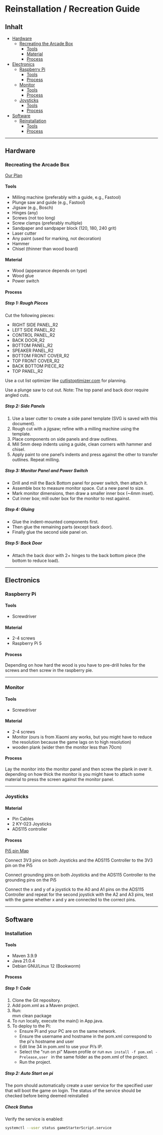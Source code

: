 # Reinstallation / Recreation Guide

## Inhalt

- [Hardware](#hardware)
    - [Recreating the Arcade Box](#recreating-the-arcade-box)
        - [Tools](#tools)
        - [Material](#material)
        - [Process](#process)
- [Electronics](#electronics)
    - [Raspberry Pi](#raspberry-pi)
        - [Tools](#tools-1)
        - [Process](#process-1)
    - [Monitor](#monitor)
        - [Tools](#tools-2)
        - [Process](#process-2)
    - [Joysticks](#joysticks)
        - [Tools](#tools-3)
        - [Process](#process-3)
- [Software](#software)
    - [Reinstallation](#reinstallation)
        - [Tools](#tools-4)
        - [Process](#process-4)

---

## Hardware

### Recreating the Arcade Box
[Our Plan](../hardware/BT800-700_report.pdf)
#### Tools

- Milling machine (preferably with a guide, e.g., Fastool)
- Plunge saw and guide (e.g., Fastool)
- Jigsaw (e.g., Bosch)
- Hinges (any)
- Screws (not too long)
- Screw clamps (preferably multiple)
- Sandpaper and sandpaper block (120, 180, 240 grit)
- Laser cutter
- Any paint (used for marking, not decoration)
- Hammer
- Chisel (thinner than wood board)

#### Material

- Wood (appearance depends on type)
- Wood glue
- Power switch

#### Process

##### Step 1: Rough Pieces

Cut the following pieces:

- RIGHT SIDE PANEL_R2
- LEFT SIDE PANEL_R2
- CONTROL PANEL_R2
- BACK DOOR_R2
- BOTTOM PANEL_R2
- SPEAKER PANEL_R2
- BOTTOM FRONT COVER_R2
- TOP FRONT COVER_R2
- BACK BOTTOM PIECE_R2
- TOP PANEL_R2

Use a cut list optimizer like [cutlistoptimizer.com](https://cutlistoptimizer.com) for planning.

Use a plunge saw to cut out. Note: The top panel and back door require angled cuts.

##### Step 2: Side Panels

1. Use a laser cutter to create a side panel template (SVG is saved with this document).
2. Rough cut with a jigsaw; refine with a milling machine using the template.
3. Place components on side panels and draw outlines.
4. Mill 5mm deep indents using a guide, clean corners with hammer and chisel.
5. Apply paint to one panel’s indents and press against the other to transfer outlines. Repeat milling.

##### Step 3: Monitor Panel and Power Switch

- Drill and mill the Back Bottom panel for power switch, then attach it.
- Assemble box to measure monitor space. Cut a new panel to size.
- Mark monitor dimensions, then draw a smaller inner box (~4mm inset).
- Cut inner box; mill outer box for the monitor to rest against.

##### Step 4: Gluing

- Glue the indent-mounted components first.
- Then glue the remaining parts (except back door).
- Finally glue the second side panel on.

##### Step 5: Back Door

- Attach the back door with 2+ hinges to the back bottom piece (the bottom to reduce load).

---

## Electronics

### Raspberry Pi

#### Tools
- Screwdriver

#### Material
- 2-4 screws
- Raspberry Pi 5

#### Process
Depending on how hard the wood is you have to pre-drill holes for the screws and then screw in the raspberry pie.

---

### Monitor
#### Tools
- Screwdriver

#### Material
- 2-4 screws
- Monitor (ours is from Xiaomi any works, but you might have to reduce the resolution because the game lags on to high resolution)
- wooden plank (wider then the monitor less than 70cm)

#### Process
Lay the monitor into the monitor panel and then screw the plank in over it. depending on how thick  the monitor is you might have to attach some material to press the screen against the monitor panel. 

---

### Joysticks

#### Material
- Pin Cables
- 2 KY-023 Joysticks
- ADS115 controller

#### Process
[Pi5 pin Map](https://www.pi4j.com/documentation/pin-numbering/)

Connect 3V3 pins on both Joysticks and the ADS115 Controller to the 3V3 pin on the Pi5

Connect grounding pins on both Joysticks and the ADS115 Controller to the grounding pins on the Pi5

Connect the x and y of a joystick to the A0 and A1 pins on the ADS115 Controller and repeat for the second joystick with the A2 and A3 pins, test with the game whether x and y are connected to the correct pins.

---

## Software

### Installation

#### Tools

- Maven 3.9.9
- Java 21.0.4
- Debian GNU/Linux 12 (Bookworm)

#### Process

##### Step 1: Code

1. Clone the Git repository.
2. Add pom.xml as a Maven project.
3. Run:  
   mvn clean package
4. To run locally, execute the main() in App.java.
5. To deploy to the Pi:
    - Ensure Pi and your PC are on the same network.
    - Ensure the username and hostname in the pom.xml correspond to the pi's hostname and user
    - Edit line 34 in pom.xml to use your Pi’s IP.
    - Select the "run on pi" Maven profile or run
   ````mvn install -f pom.xml -Prelease,user ````
   in the same folder as the pom.xml of the project.
    - Run the project.

##### Step 2: Auto Start on pi
The pom should automatically create a user service for the specified user that will boot the game on login.
The status of the service should be checked before being deemed reinstalled

##### Check Status
Verify the service is enabled:
```sh
systemctl --user status gameStarterScript.service
```